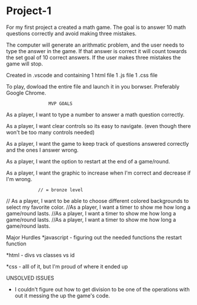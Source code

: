 # Project-1
For my first project a created a math game.  The goal is to answer 10 math questions correctly and avoid making three mistakes.  

The computer will generate an arithmatic problem, and the user needs to type the answer in the game.  If that answer is correct it will count towards the set goal of 10 correct answers.  If the user makes three mistakes the game will stop.

Created in .vscode and containing 1 html file 
                                  1 .js  file
                                  1 .css file

To play, dowload the entire file and launch it in you borwser. Preferably Google Chrome.

                    MVP GOALS
As a player, I want to type a number to answer a math question correctly.

As a player, I want clear controls so its easy to navigate. (even though there won't be too many controls needed)  

As a player, I want the game to keep track of questions answered correctly and the ones I answer wrong. 

As a player, I want the option to restart at the end of a game/round.

As a player, I want the graphic to increase when I'm correct and decrease if I'm wrong.


                // = bronze level

// As a player, I want to be able to choose different colored backgrounds to select my favorite color.
//As a player, I want a timer to show me how long a game/round lasts. 
//As a player, I want a timer to show me how long a game/round lasts. 
//As a player, I want a timer to show me how long a game/round lasts. 


Major Hurdles
*javascript - figuring out the needed functions
              the restart function

*html - divs vs classes vs id 

*css - alll of it, but I'm proud of where it ended up


UNSOLVED ISSUES


* I couldn't figure out how to get division to be one of the operations with out it messing the up the game's code.